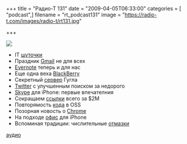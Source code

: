 +++
title = "Радио-Т 131"
date = "2009-04-05T06:33:00"
categories = [ "podcast",]
filename = "rt_podcast131"
image = "https://radio-t.com/images/radio-t/rt131.jpg"

+++

![](https://radio-t.com/images/radio-t/rt131.jpg)

- IT [шуточки](http://www.opennet.ru/opennews/art.shtml?num=21040)
- Праздник [Gmail](http://tech.slashdot.org/article.pl?sid=09/04/03/0652215&from=rss) не для всех
- [Evernote](http://webplanet.ru/news/service/2009/04/03/evernote.html) теперь и для нас
- Еще одна веха [BlackBerry](http://www.engadget.com/2009/04/03/rim-sells-its-50-millionth-blackberry-surprises-even-itself-wit/)
- Секретный [сервер](http://news.cnet.com/8301-1001_3-10209580-92.html) Гугла
- [Twitter](http://webplanet.ru/news/advert/2009/04/04/twitter_google.html) с улучшенным поиском за недорого
- [Skype](http://net.compulenta.ru/414980/) для iPhone: первые впечателния
- Сокращаем [ссылки](http://habrahabr.ru/blogs/startup/56001/) всего за $2М
- Повторямость [кода](http://www.opennet.ru/opennews/art.shtml?num=21002) в OSS
- Позорная новость о [Chrome](http://digg.com/d1nVco)
- На подходе [офис](http://soft.compulenta.ru/416040/) для iPhone
- Вспоминая традиции: числительные [отмазки](http://savasplace.com/2008/10/20-things-programmers-say-when-something-is-not-working/)


[аудио](https://cdn.radio-t.com/rt_podcast131.mp3)
<audio src="https://cdn.radio-t.com/rt_podcast131.mp3" preload="none"></audio>
